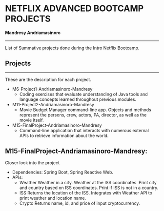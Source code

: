 # NETFLIX ADVANCED BOOTCAMP PROJECTS
#### Mandresy Andriamasinoro

---
List of Summative projects done during the Intro Netflix Bootcamp.

## Projects

---
These are the description for each project.
* M6-Project1-Andriamasinoro-Mandresy
  * Coding exercises that evaluate understanding of Java tools and language concepts learned throughout previous modules.
* M11-Project2-Andriamasinoro-Mandresy
  * Movie Budget Manager command-line app. Objects and methods represent the persons, crew, actors, PA, director, as well as the movie itself.
* M15-FinalProject-Andriamasinoro-Mandresy
  * Command-line application that interacts with numerous external APIs to retrieve information about the world.

## M15-FinalProject-Andriamasinoro-Mandresy:
Closer look into the project
* Dependencies: Spring Boot, Spring Reactive Web.
* APIs:
  * Weather
    Weather in a city.
    Weather at the ISS coordinates.
    Print city and country based on ISS coordinates.
    Print if ISS is not in a country.
  * ISS
    Returns the location of the ISS.
    Integrates with Weather API to print weather and location name.
  * Crypto
    Returns name, id, and price of input cryptocurrency.
